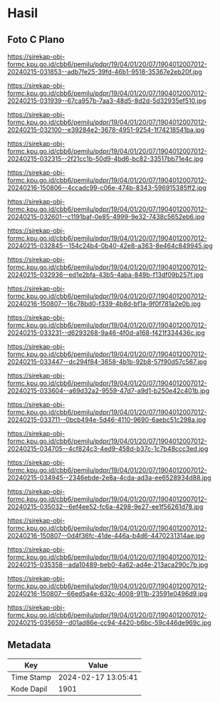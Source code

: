 # Hasil

## Foto C Plano

https://sirekap-obj-formc.kpu.go.id/cbb6/pemilu/pdpr/19/04/01/20/07/1904012007012-20240215-031853--adb7fe25-39fd-46b1-9518-35367e2eb20f.jpg

https://sirekap-obj-formc.kpu.go.id/cbb6/pemilu/pdpr/19/04/01/20/07/1904012007012-20240215-031939--67ca957b-7aa3-48d5-8d2d-5d32935ef510.jpg

https://sirekap-obj-formc.kpu.go.id/cbb6/pemilu/pdpr/19/04/01/20/07/1904012007012-20240215-032100--e39284e2-3678-4951-9254-1f74218541ba.jpg

https://sirekap-obj-formc.kpu.go.id/cbb6/pemilu/pdpr/19/04/01/20/07/1904012007012-20240215-032315--2f21cc1b-50d9-4bd6-bc82-33517bb71e4c.jpg

https://sirekap-obj-formc.kpu.go.id/cbb6/pemilu/pdpr/19/04/01/20/07/1904012007012-20240216-150806--4ccadc99-c06e-474b-8343-596915385ff2.jpg

https://sirekap-obj-formc.kpu.go.id/cbb6/pemilu/pdpr/19/04/01/20/07/1904012007012-20240215-032601--c1191baf-0e85-4999-9e32-7438c5652eb6.jpg

https://sirekap-obj-formc.kpu.go.id/cbb6/pemilu/pdpr/19/04/01/20/07/1904012007012-20240215-032845--154c24b4-0b40-42e8-a363-8e464c849945.jpg

https://sirekap-obj-formc.kpu.go.id/cbb6/pemilu/pdpr/19/04/01/20/07/1904012007012-20240215-032936--ed1e2bfa-43b5-4aba-849b-f13df09b257f.jpg

https://sirekap-obj-formc.kpu.go.id/cbb6/pemilu/pdpr/19/04/01/20/07/1904012007012-20240216-150807--16c78bd0-f339-4b8d-bf1a-9f0f781a2e0b.jpg

https://sirekap-obj-formc.kpu.go.id/cbb6/pemilu/pdpr/19/04/01/20/07/1904012007012-20240215-033231--d6293268-9a46-4f0d-a168-f421f334436c.jpg

https://sirekap-obj-formc.kpu.go.id/cbb6/pemilu/pdpr/19/04/01/20/07/1904012007012-20240215-033447--dc294f84-3658-4b1b-92b8-57f90d57c567.jpg

https://sirekap-obj-formc.kpu.go.id/cbb6/pemilu/pdpr/19/04/01/20/07/1904012007012-20240215-033604--a69d32a2-9559-47d7-a9d1-b250e42c401b.jpg

https://sirekap-obj-formc.kpu.go.id/cbb6/pemilu/pdpr/19/04/01/20/07/1904012007012-20240215-033711--0bcb494e-5d46-4110-9690-6aebc51c298a.jpg

https://sirekap-obj-formc.kpu.go.id/cbb6/pemilu/pdpr/19/04/01/20/07/1904012007012-20240215-034705--4cf824c3-4ed9-458d-b37c-1c7b48ccc3ed.jpg

https://sirekap-obj-formc.kpu.go.id/cbb6/pemilu/pdpr/19/04/01/20/07/1904012007012-20240215-034945--2346ebde-2e8a-4cda-ad3a-ee6528934d88.jpg

https://sirekap-obj-formc.kpu.go.id/cbb6/pemilu/pdpr/19/04/01/20/07/1904012007012-20240215-035032--6ef4ee52-fc6a-4298-9e27-ee1f56261d78.jpg

https://sirekap-obj-formc.kpu.go.id/cbb6/pemilu/pdpr/19/04/01/20/07/1904012007012-20240216-150807--0d4f36fc-41de-446a-b4d6-4470231314ae.jpg

https://sirekap-obj-formc.kpu.go.id/cbb6/pemilu/pdpr/19/04/01/20/07/1904012007012-20240215-035358--ada10489-beb0-4a62-ad4e-213aca290c7b.jpg

https://sirekap-obj-formc.kpu.go.id/cbb6/pemilu/pdpr/19/04/01/20/07/1904012007012-20240216-150807--66ed5a4e-632c-4008-911b-23591e0496d9.jpg

https://sirekap-obj-formc.kpu.go.id/cbb6/pemilu/pdpr/19/04/01/20/07/1904012007012-20240215-035659--d01ad86e-cc94-4420-b6bc-59c446de969c.jpg


## Metadata

| Key        | Value               |
| ---------- | ------------------- |
| Time Stamp | 2024-02-17 13:05:41 |
| Kode Dapil | 1901                |



